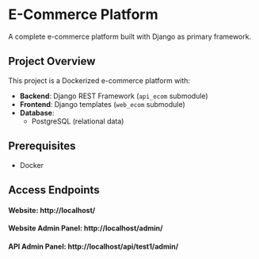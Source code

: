 # E-Commerce Platform

A complete e-commerce platform built with Django as primary framework.

## Project Overview

This project is a Dockerized e-commerce platform with:
- **Backend**: Django REST Framework (`api_ecom` submodule)
- **Frontend**: Django templates (`web_ecom` submodule)
- **Database**:
  - PostgreSQL (relational data)

## Prerequisites

- Docker
  
##  Access Endpoints

#### Website: http://localhost/
#### Website Admin Panel: http://localhost/admin/
#### API Admin Panel: http://localhost/api/test1/admin/
